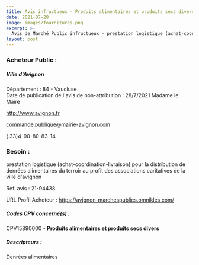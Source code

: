 ```yaml
---
title: Avis infructueux - Produits alimentaires et produits secs divers
date: 2021-07-28
image: images/fournitures.png
excerpt: >-
  Avis de Marché Public infructueux - prestation logistique (achat-coordination-livraison) pour la distribution de denrées alimentaires du terroir au profit des associations caritatives de la ville d'avignon
layout: post
---
```


### Acheteur Public :
##### Ville d'Avignon
Département : 84 - Vaucluse<br/>
Date de publication de l'avis de non-attribution : 28/7/2021
Madame le Maire

http://www.avignon.fr

commande.publique@mairie-avignon.com

( 33)4-90-80-83-14
### Besoin :

prestation logistique (achat-coordination-livraison) pour la distribution de denrées alimentaires du terroir au profit des associations caritatives de la ville d'avignon

Ref. avis : 21-94438

URL Profil Acheteur : https://avignon-marchespublics.omnikles.com/

##### Codes CPV concerné(s) :
CPV15890000 - **Produits alimentaires et produits secs divers** <br/>

##### Descripteurs :
Denrées alimentaires <br/>
